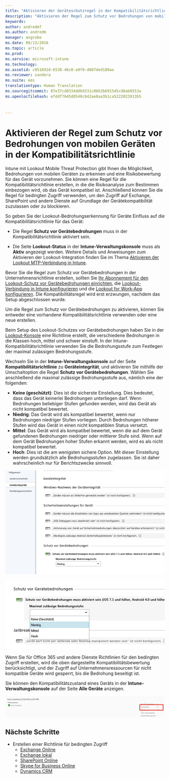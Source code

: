 ```yaml
---
title: "Aktivieren der Geräteschutzregel in der Kompatibilitätsrichtlinie | Microsoft Intune"
description: "Aktivieren der Regel zum Schutz vor Bedrohungen von mobilen Geräten in der Gerätekompatibilitätsrichtlinie."
keywords: 
author: andredm7
ms.author: andredm
manager: angrobe
ms.date: 09/13/2016
ms.topic: article
ms.prod: 
ms.service: microsoft-intune
ms.technology: 
ms.assetid: c951692d-6538-46c0-a9f0-d607ded189ae
ms.reviewer: sandera
ms.suite: ems
translationtype: Human Translation
ms.sourcegitcommit: 87e37cd8334ddb9331c0662b691545cd0ab0553a
ms.openlocfilehash: efddf7645d0548c842ae8aa3b1ca5222023913b5


---
```


# <a name="enable-device-threat-protection-rule-in-the-compliance-policy"></a>Aktivieren der Regel zum Schutz vor Bedrohungen von mobilen Geräten in der Kompatibilitätsrichtlinie
Intune mit Lookout Mobile Threat Protection gibt Ihnen die Möglichkeit, Bedrohungen von mobilen Geräten zu erkennen und eine Risikobewertung für das Gerät vorzunehmen. Sie können eine Regel für die Kompatibilitätsrichtlinie erstellen, in die die Risikoanalyse zum Bestimmen einbezogen wird, ob das Gerät kompatibel ist. Anschließend können Sie die Regel für bedingten Zugriff verwenden, um den Zugriff auf Exchange, SharePoint und andere Dienste auf Grundlage der Gerätekompatibilität zuzulassen oder zu blockieren.

So geben Sie der Lookout-Bedrohungserkennung für Geräte Einfluss auf die Kompatibilitätsrichtlinie für das Gerät:

* Die Regel **Schutz vor Gerätebedrohungen** muss in der Kompatibilitätsrichtlinie aktiviert sein.

* Die Seite **Lookout-Status** in der **Intune-Verwaltungskonsole** muss als **Aktiv** angezeigt werden. Weitere Details und Anweisungen zum Aktivieren der Lookout-Integration finden Sie im Thema [Aktivieren der Lookout MTP-Verbindung in Intune](enable-lookout-mtp-connection-in-intune.md).


Bevor Sie die Regel zum Schutz vor Gerätebedrohungen in der Unternehmensrichtlinie erstellen, sollten Sie [Ihr Abonnement für den Lookout-Schutz vor Gerätebedrohungen einrichten](set-up-your-subscription-with-lookout-mtp.md), die [Lookout-Verbindung in Intune konfigurieren](enable-lookout-mtp-connection-in-intune.md) und die [Lookout for Work-App konfigurieren](configure-and-deploy-lookout-for-work-apps.md). Die Kompatibilitätsregel wird erst erzwungen, nachdem das Setup abgeschlossen wurde.

Um die Regel zum Schutz vor Gerätebedrohungen zu aktivieren, können Sie entweder eine vorhandene Kompatibilitätsrichtlinie verwenden oder eine neue erstellen.

Beim Setup des Lookout-Schutzes vor Gerätebedrohungen haben Sie in der [Lookout-Konsole](https://aad.lookout.com) eine Richtlinie erstellt, die verschiedene Bedrohungen in die Klassen hoch, mittel und schwer einstuft. In der Intune-Kompatibilitätsrichtlinie verwenden Sie die Bedrohungsstufe zum Festlegen der maximal zulässigen Bedrohungsstufe.

Wechseln Sie in der **Intune-Verwaltungskonsole** auf der Seite **Kompatibilitätsrichtlinie** zu **Geräteintegrität**, und aktivieren Sie mithilfe der Umschaltoption die Regel **Schutz vor Gerätebedrohungen**. Wählen Sie anschließend die maximal zulässige Bedrohungsstufe aus, nämlich eine der folgenden:
* **Keine (geschützt)**: Dies ist die sicherste Einstellung.  Dies bedeutet, dass das Gerät keinerlei Bedrohungen unterliegen darf.  Wenn Bedrohungen beliebiger Stufen gefunden werden, wird das Gerät als nicht kompatibel bewertet.  
* **Niedrig**: Das Gerät wird als kompatibel bewertet, wenn nur Bedrohungen niedriger Stufen vorliegen. Durch Bedrohungen höherer Stufen wird das Gerät in einen nicht kompatiblen Status versetzt.
* **Mittel**: Das Gerät wird als kompatibel bewertet, wenn die auf dem Gerät gefundenen Bedrohungen niedriger oder mittlerer Stufe sind. Wenn auf dem Gerät Bedrohungen hoher Stufen erkannt werden, wird es als nicht kompatibel bewertet.
* **Hoch**: Dies ist die am wenigsten sichere Option. Mit dieser Einstellung werden grundsätzlich alle Bedrohungsstufen zugelassen. Sie ist daher wahrscheinlich nur für Berichtszwecke sinnvoll.

![Screenshot mit der Einstellung der Regel zum Schutz vor Gerätebedrohungen in ](../media/mtp/mtp-compliance-policy-rule.png)

![Screenshot der Option für die Bedrohungsstufe für die Einstellung der Regel zum Schutz vor Gerätebedrohungen](../media/mtp/mtp-compliance-policy-setting.png)

Wenn Sie für Office 365 und andere Dienste Richtlinien für den bedingten Zugriff erstellen, wird die oben dargestellte Kompatibilitätsbewertung berücksichtigt, und der Zugriff auf Unternehmensressourcen für nicht kompatible Geräte wird gesperrt, bis die Bedrohung beseitigt ist.

Sie können den Kompatibilitätszustand eines Geräts in der **Intune-Verwaltungskonsole** auf der Seite **Alle Geräte** anzeigen.

![Screenshot der Seite für Geräte in der Intune-Verwaltungskonsole mit Kompatibilitätsstatus eines Geräts](../media/mtp/mtp-device-status-intune-console.png)

## <a name="next-steps"></a>Nächste Schritte
* Erstellen einer Richtlinie für bedingten Zugriff
  * [Exchange Online](restrict-access-to-exchange-online-with-microsoft-intune.md)
  * [Exchange lokal](restrict-access-to-exchange-onpremises-with-microsoft-intune.md)
  * [SharePoint Online](restrict-access-to-sharepoint-online-with-microsoft-intune.md)
  * [Skype for Business Online](restrict-access-to-skype-for-business-online-with-microsoft-intune.md)
  * [Dynamics CRM](restrict-access-to-dynamics-crm-online-with-microsoft-intune.md)



<!--HONumber=Dec16_HO2-->


